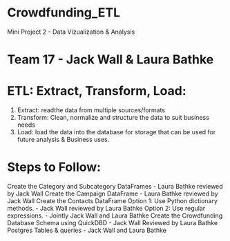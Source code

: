 # Crowdfunding_ETL
Mini Project 2 - Data Vizualization & Analysis

# Team 17 - Jack Wall & Laura Bathke

# ETL: Extract, Transform, Load:
1. Extract: readthe data from multiple sources/formats
2. Transform: Clean, normalize and structure the data to suit business needs
3. Load: load the data into the database for storage that can be used for future analysis & Business uses.

# Steps to Follow:
Create the Category and Subcategory DataFrames - Laura Bathke reviewed by Jack Wall
Create the Campaign DataFrame - Laura Bathke reviewed by Jack Wall
Create the Contacts DataFrame
  Option 1: Use Python dictionary methods. - Jack Wall reviewed by Laura Bathke
  Option 2: Use regular expressions. - Jointly Jack Wall and Laura Bathke
Create the Crowdfunding Database 
  Schema using QuickDBD - Jack Wall Reviewed by Laura Bathke  
  Postgres Tables & queries - Jack Wall and Laura Bathke
